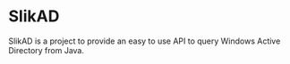 SlikAD
======

SlikAD is a project to provide an easy to use API to query Windows Active Directory from Java.